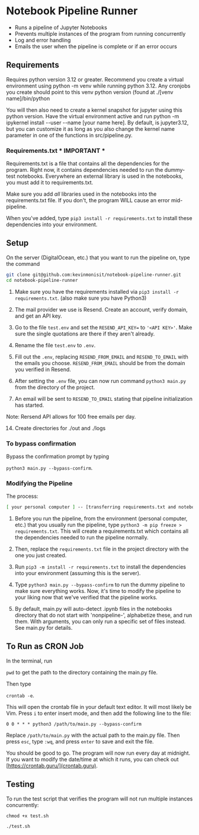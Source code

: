# Notebook Pipeline Runner

- Runs a pipeline of Jupyter Notebooks
- Prevents multiple instances of the program from running concurrently
- Log and error handling
- Emails the user when the pipeline is complete or if an error occurs


## Requirements

Requires python version 3.12 or greater. Recommend you create a virtual environment using python -m venv while running python 3.12. Any cronjobs you create should point to this venv python version (found at ./[venv name]/bin/python

You will then also need to create a kernel snapshot for jupyter using this python version. Have the virtual environment active and run python -m ipykernel install --user --name [your name here]. By default, is jupyter3.12, but you can customize it as long as you also change the kernel name parameter in one of the functions in src/pipeline.py.

### Requirements.txt * IMPORTANT *

Requirements.txt is a file that contains all the dependencies for the program. Right now, it contains
dependencies needed to run the dummy-test notebooks. Everywhere an external library is used in the notebooks,
you must add it to requirements.txt.

Make sure you add *all* libraries used in the notebooks into the requirements.txt file. If you don't,
the program WILL cause an error mid-pipeline.

When you've added, type `pip3 install -r requirements.txt` to install these dependencies into your environment.

## Setup

On the server (DigitalOcean, etc.) that you want to run the pipeline on,
type the command
```bash
git clone git@github.com:kevinmonisit/notebook-pipeline-runner.git
cd notebook-pipeline-runner
```

1. Make sure you have the requirements installed via `pip3 install -r requirements.txt`. (also make sure you have Python3)

2. The mail provider we use is Resend. Create an account, verify domain, and get an API key. 

9. Go to the file `test.env` and set the `RESEND_API_KEY=` to `'<API KEY>'`. Make sure the single quotations are there if they aren't already.

10. Rename the file `test.env` to `.env`.

11. Fill out the `.env`, replacing `RESEND_FROM_EMAIL` and `RESEND_TO_EMAIL` with the emails you choose. `RESEND_FROM_EMAIL` should be from the domain you verified in Resend.

12. After setting the `.env` file, you can now run command `python3 main.py` from the directory of the project.

13. An email will be sent to `RESEND_TO_EMAIL` stating that pipeline initialization has started.

Note: Rersend API allows for 100 free emails per day.

14. Create directories for ./out and ./logs

### To bypass confirmation

Bypass the confirmation prompt by typing

`python3 main.py --bypass-confirm`.

### Modifying the Pipeline

The process:
```bash
[ your personal computer ] -- [transferring requirements.txt and notebooks] --> [ server ]
```

1. Before you run the pipeline, from the environment (personal computer, etc.) that you usually run
the pipeline, type `python3 -m pip freeze > requirements.txt`. This will create a requirements.txt
which contains all the dependencies needed to run the pipeline normally.

2. Then, replace the `requirements.txt` file in the project directory with the one you just created.

3. Run `pip3 -m install -r requirements.txt` to install the dependencies into your environment (assuming this is the server).

4. Type `python3 main.py --bypass-confirm` to run the dummy pipeline to make sure everything works. Now, it's time to modify the pipeline to your liking
now that we've verified that the pipeline works.

5. By default, main.py will auto-detect .ipynb files in the notebooks directory that do not start with 'nonpipeline-', alphabetize these, and run them. With arguments, you can only run a specific set of files instead. See main.py for details.

## To Run as CRON Job

In the terminal, run

`pwd` to get the path to the directory containing the main.py file.

Then type

`crontab -e`.

This will open the crontab file in your default text editor. It will most likely be Vim.
Press `i` to enter insert mode, and then add the following line to the file:

`0 0 * * * python3 /path/to/main.py --bypass-confirm`

Replace `/path/to/main.py` with the actual path to the main.py file. Then press `esc`, type
`:wq`, and press `enter` to save and exit the file.

You should be good to go. The program will now run every day at midnight.
If you want to modify the date/time at which it runs, you can check out [https://crontab.guru/](crontab.guru).


## Testing

To run the test script that verifies the program will not run multiple instances
concurrently:

`chmod +x test.sh`

`./test.sh`
